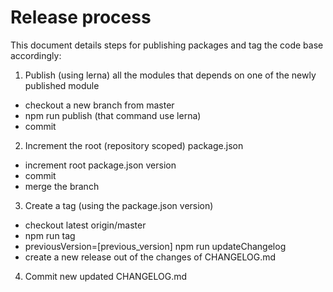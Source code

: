 # Release process
This document details steps for publishing packages and tag the code base accordingly:


1) Publish (using lerna) all the modules that depends on one of the newly published module

- checkout a new branch from master
- npm run publish (that command use lerna)
- commit

2) Increment the root (repository scoped) package.json

- increment root package.json version
- commit
- merge the branch

3) Create a tag (using the package.json version)

- checkout latest origin/master
- npm run tag
- previousVersion=[previous_version] npm run updateChangelog 
- create a new release out of the changes of CHANGELOG.md

4) Commit new updated CHANGELOG.md


